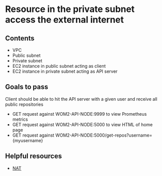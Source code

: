 # Resource in the private subnet access the external internet

## Contents

* VPC
* Public subnet
* Private subnet
* EC2 instance in public subnet acting as client
* EC2 instance in private subnet acting as API server

## Goals to pass

Client should be able to hit the API server with a given user and receive all public repositories

  * GET request against WOM2-API-NODE:9999 to view Prometheus metrics
  * GET request against WOM2-API-NODE:5000 to view HTML of home page
  * GET request against WOM2-API-NODE:5000/get-repos?username={myusername}

## Helpful resources
* [NAT](http://docs.aws.amazon.com/AmazonVPC/latest/UserGuide/VPC_NAT_Instance.html)


